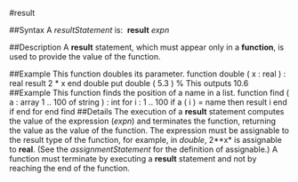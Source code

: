 
#result

##Syntax
A *resultStatement* is:
 **result** *expn*

##Description
A **result** statement, which must appear only in a **function**, is used to provide the value of the function.

##Example
This function doubles its parameter.
        function double ( x : real ) : real
            result 2 * x
        end double
        put double ( 5.3 )      % This outputs 10.6
##Example
This function finds the position of a name in a list.
        function find ( a : array 1 .. 100 of string ) : int
            for i : 1 .. 100
                if a ( i ) = name then
                    result i
                end if
            end for
        end find
##Details
The execution of a **result** statement computes the value of the expression (*expn*) and terminates the function, returning the value as the value of the function.
The expression must be assignable to the result type of the function, for example, in *double*, 2**x* is assignable to **real**. (See the *assignmentStatement* for the definition of assignable.)
A function must terminate by executing a **result** statement and not by reaching the end of the function.
